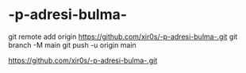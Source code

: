 # -p-adresi-bulma-


git remote add origin https://github.com/xir0s/-p-adresi-bulma-.git
  git branch -M main
  git push -u origin main





  https://github.com/xir0s/-p-adresi-bulma-.git
